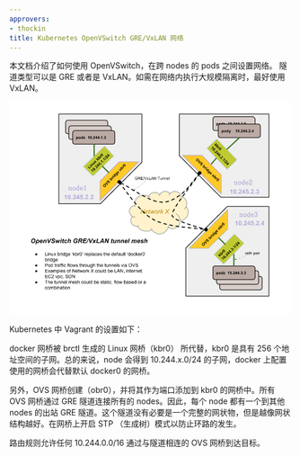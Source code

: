 ```yaml
---
approvers:
- thockin
title: Kubernetes OpenVSwitch GRE/VxLAN 网络
---
```


本文档介绍了如何使用 OpenVSwitch，在跨 nodes 的 pods 之间设置网络。
隧道类型可以是 GRE 或者是 VxLAN。如需在网络内执行大规模隔离时，最好使用 VxLAN。

![OVS Networking](/images/docs/ovs-networking.png)

Kubernetes 中 Vagrant 的设置如下：

docker 网桥被 brctl 生成的 Linux 网桥（kbr0） 所代替，kbr0 是具有 256 个地址空间的子网。总的来说，node 会得到 10.244.x.0/24 的子网，docker 上配置使用的网桥会代替默认 docker0 的网桥。

另外，OVS 网桥创建（obr0），并将其作为端口添加到 kbr0 的网桥中。所有 OVS 网桥通过 GRE 隧道连接所有的 nodes。因此，每个 node 都有一个到其他 nodes 的出站 GRE 隧道。这个隧道没有必要是一个完整的网状物，但是越像网状结构越好。在网桥上开启 STP （生成树）模式以防止环路的发生。

路由规则允许任何 10.244.0.0/16 通过与隧道相连的 OVS 网桥到达目标。





